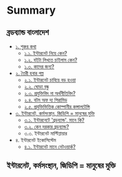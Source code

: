 # Summary

## ব্রডব্যান্ড বাংলাদেশ

* [১. শুরুর কথা](README.md)
  * [১.১. ইন্টারনেট নিয়ে কেন?](Front-Matters/Why-Internet.md)
  * [১.২. বইটা লিখতে চাইলাম কেন?](Front-Matters/Why-this-book.md)
  * [১.৩. কাদের জন্য?](Front-Matters/Target_audience.md)
* [২. তৈরী হবার গল্প](Start/README.md)
  * [২.১. ইন্টারনেট চাবিয়ে বড় হওয়া](Start/growing-up.md)
  * [২.২. ঘোড়া বন্ধু](Start/friend.md)
  * [২.৩. প্রযুক্তিবিদ না অর্থনীতিবিদ?](Start/tech-economist.md)
  * [২.৪. বটম অফ দ্য পিরামিড](Start/bottom-of-pyramid.md)
  * [২.৫. প্রযুক্তিভিত্তিক কোম্পানীর কন্সালটেন্সি](Start/consult.md)
* [৩. ইন্টারনেট, কর্মসংস্থান, জিডিপি = মানুষের মুক্তি](job-creation/README.md)
  * [৩.১. ইন্টারনেটে 'ব্রডব্যান্ড', মানে কি?](job-creation/define-bb.md)
  * [৩.২. কেন দরকার ব্রডব্যান্ড?](job-creation/why-bb.md)
  * ৩.৩. ইন্টারনেট মাল্টিপ্লায়ার
* ৪. ইন্টারনেট ইকোসিস্টেম
  * [৪.১. ইন্টারনেট মানে নেটওয়ার্ক?](.md)

## ইন্টারনেট, কর্মসংস্থান, জিডিপি = মানুষের মুক্তি

